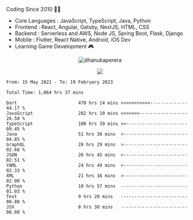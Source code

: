 

<!--
**dhanukaperera/dhanukaperera** is a ✨ _special_ ✨ repository because its `README.md` (this file) appears on your GitHub profile.

### Hi there 👋

Here are some ideas to get you started:

- 🔭 I’m currently working on ...
- 🌱 I’m currently learning ...
- 👯 I’m looking to collaborate on ...
- 🤔 I’m looking for help with ...
- 💬 Ask me about ...
- 📫 How to reach me: ...
- 😄 Pronouns: ...
- ⚡ Fun fact: ...




<p align="center">
<img alig src="https://github-profile-trophy.vercel.app/?username=dhanukaperera&margin-w=8&column=4&theme=darkhub&no-frame=true" alt="github trophies" />
</p>

<p align="center"><img src="https://github-readme-stats.vercel.app/api/top-langs/?username=dhanukaperera&layout=compact&hide=makefile&theme=prussian" alt="Most used languages" /></p>

<p align="center"><img src="https://github-readme-stats.vercel.app/api?username=dhanukaperera&show_icons=true&count_private=true&hide=issues,contribs&theme=prussian" alt="GitHub stats" /></p>

-->



Coding Since 2010 👨‍💻

* Core Languages : JavaScript, TypeScript, Java, Python
* Frontend : React, Angular, Gatsby, NextJS, HTML, CSS
* Backend : Serverless and AWS, Node JS, Spring Boot, Flask, Django 
* Mobile : Flutter, React Native, Android, iOS Dev
* Learning Game Development 🎮 


<p align="center"><img src="https://github-readme-streak-stats.herokuapp.com/?user=dhanukaperera&theme=prussian" alt="dhanukaperera" /></p>

<p align="center" ><a href="https://github.com/dhanukaperera/github-readme-stats"><img align="center" src="https://github-readme-stats.vercel.app/api/top-langs/?username=dhanukaperera&layout=compact&theme=prussian&hide_border=false&langs_count=10" /></a>
</p>


<!--START_SECTION:waka-->

```text
From: 15 May 2021 - To: 19 February 2023

Total Time: 1,064 hrs 37 mins

Dart                       470 hrs 14 mins >>>>>>>>>>>--------------   44.17 %
JavaScript                 282 hrs 10 mins >>>>>>>------------------   26.50 %
TypeScript                 100 hrs 39 mins >>-----------------------   09.45 %
Java                       51 hrs 38 mins  >------------------------   04.85 %
GraphQL                    28 hrs 29 mins  >------------------------   02.68 %
JSON                       26 hrs 45 mins  >------------------------   02.51 %
YAML                       24 hrs 49 mins  >------------------------   02.33 %
XML                        21 hrs 16 mins  >------------------------   02.00 %
Python                     10 hrs 57 mins  -------------------------   01.03 %
Text                       9 hrs 20 mins   -------------------------   00.88 %
JSX                        8 hrs 30 mins   -------------------------   00.80 %
```

<!--END_SECTION:waka-->

